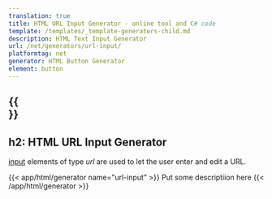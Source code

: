 ```yaml
---
translation: true
title: HTML URL Input Generator - online tool and C# code
template: /templates/_template-generators-child.md
description: HTML Text Input Generator
url: /net/generators/url-input/
platformtag: net
generator: HTML Button Generator
element: button
---
```


{{<section overview>}}
---
h2: HTML URL Input Generator
---

[input](https://html.spec.whatwg.org/multipage/input.html#the-input-element) elements of type *url* are used to let the user enter and edit a URL.

{{< app/html/generator name="url-input" >}}
Put some descriptiion here
{{< /app/html/generator >}}